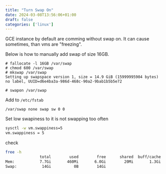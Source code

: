 ```yaml
---
title: "Turn Swap On"
date: 2024-03-08T13:56:06+01:00
draft: false
categories: ['linux']
---
```


GCE instance by default are comming without swap on. It can cause sometimes, than vms are "freezing".

Below is how to manually add swap of size 16GB.

```
# fallocate -l 16GB /var/swap
# chmod 600 /var/swap
# mkswap /var/swap
Setting up swapspace version 1, size = 14.9 GiB (15999995904 bytes)
no label, UUID=d6e4ba3a-986d-468c-90a2-9bab1b5b5e72

# swapon /var/swap
```

Add to `/etc/fstab`

```
/var/swap none swap sw 0 0
```

Set low swapiness to it is not swapping too often
```bash
sysctl -w vm.swappiness=5
vm.swappiness = 5
```

check
```bash
free -h
               total        used        free      shared  buff/cache   available
Mem:           7.7Gi       460Mi       6.0Gi        20Mi       1.3Gi       7.0Gi
Swap:           14Gi          0B        14Gi
```